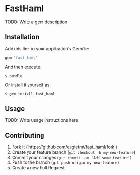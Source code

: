 # FastHaml

TODO: Write a gem description

## Installation

Add this line to your application's Gemfile:

```ruby
gem 'fast_haml'
```

And then execute:

    $ bundle

Or install it yourself as:

    $ gem install fast_haml

## Usage

TODO: Write usage instructions here

## Contributing

1. Fork it ( https://github.com/eagletmt/fast_haml/fork )
2. Create your feature branch (`git checkout -b my-new-feature`)
3. Commit your changes (`git commit -am 'Add some feature'`)
4. Push to the branch (`git push origin my-new-feature`)
5. Create a new Pull Request

